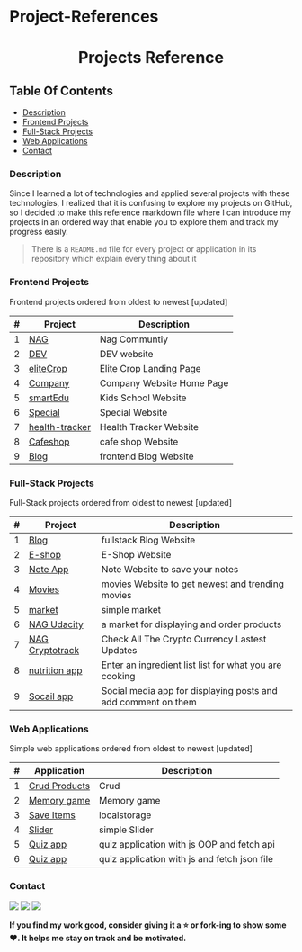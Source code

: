 # Project-References
<h1 align="center">Projects Reference</h1>

## Table Of Contents

- [Description](#description)
- [Frontend Projects](#frontend-projects)
- [Full-Stack Projects](#full-stack-projects)
- [Web Applications](#web-applications)
- [Contact](#contact)

### Description

Since I learned a lot of technologies and applied several projects with these technologies, I realized that it is
confusing to explore my projects on GitHub, so I decided to make this reference markdown file where I can introduce my
projects in an ordered way that enable you to explore them and track my progress easily.

> There is a `README.md` file for every project or application in its repository which explain every thing about it

### Frontend Projects

Frontend projects ordered from oldest to newest [updated]

| # | Project | Description |
| --- | --- | --- |
| 1 | [NAG](https://github.com/AhmadNagiub/Template-3) | Nag Communtiy  |
| 2 | [DEV](https://github.com/AhmadNagiub/DEV) |DEV website |
| 3 | [eliteCrop](https://github.com/AhmadNagiub/eliteCrop) | Elite Crop Landing Page |
| 4 | [Company](https://github.com/AhmadNagiub/Company) | Company Website Home Page |
| 5 | [smartEdu ](https://github.com/AhmadNagiub/smartEdu) | Kids School Website |
| 6 | [Special ](https://github.com/AhmadNagiub/Special) | Special Website |
| 7 | [health-tracker](https://github.com/AhmadNagiub/health-tracker) | Health Tracker Website |
| 8 | [Cafeshop](https://github.com/AhmadNagiub/cafeshop) | cafe shop Website |
| 9 | [Blog](https://github.com/AhmadNagiub/Blog) | frontend Blog Website |


### Full-Stack Projects

Full-Stack projects ordered from oldest to newest [updated]

| # | Project | Description |
| --- | --- | --- |
| 1 | [Blog](https://github.com/AhmadNagiub/Full-Stack-Blog) | fullstack Blog Website |
| 2 | [E-shop](https://github.com/AhmadNagiub/shop) | E-Shop Website |
| 3 | [Note App](https://notes-app-nag.netlify.app/#/signin) | Note Website to save your notes  |
| 4 | [Movies ](https://movie-app-nag.netlify.app/) | movies Website to get newest and trending movies |
| 5 | [market](https://github.com/AhmadNagiub/market) | simple market |
| 6 | [NAG Udacity](https://marketn.netlify.app/products) |a market for displaying and order products |
| 7 | [NAG Cryptotrack](https://cryptotracks.netlify.app/coin-list) | Check All The Crypto Currency Lastest Updates |
| 8 | [nutrition app](https://nutritionapps.netlify.app/) | Enter an ingredient list list for what you are cooking |
| 9 | [Socail app](https://ann-social.netlify.app/userPosts) | Social media app for displaying posts and add comment on them |

### Web Applications

Simple web applications ordered from oldest to newest [updated]

| # | Application | Description |
| --- | --- | --- |
| 1 | [Crud Products](https://github.com/AhmadNagiub/Crud-Products) | Crud |
| 2 | [Memory game](https://github.com/AhmadNagiub/Memory-Game) | Memory game |
| 3 | [Save Items](https://github.com/AhmadNagiub/save-items) | localstorage |
| 4 | [Slider](https://github.com/AhmadNagiub/Slider) | simple Slider |
| 5 | [Quiz app](https://github.com/AhmadNagiub/Quiz-App-oop-) | quiz application with js OOP and fetch api |
| 6 | [Quiz app](https://github.com/AhmadNagiub/quiz-Appapp/) | quiz application with js and fetch json file |
 


### Contact

<a href="https://github.com/AhmadNagiub"><img src="https://img.shields.io/badge/-GitHub-181717?style=flat&logo=github&logoColor=ffffff"/></a>
<a href="https://www.linkedin.com/in/ahmed-mahrous-a3763b213/"><img src="https://img.shields.io/badge/-LinkedIn-0A66C2?style=flat&logo=linkedin&logoColor=ffffff"/></a>
<a href="https://www.facebook.com/ahmed.nagiub.75/"><img src="https://img.shields.io/badge/-Facebook-1877F2?style=flat&logo=facebook&logoColor=ffffff"/></a>

        
       
        

**If you find my work good, consider giving it a :star: or fork-ing to show some :heart:. It helps me stay on track and
be motivated.**

